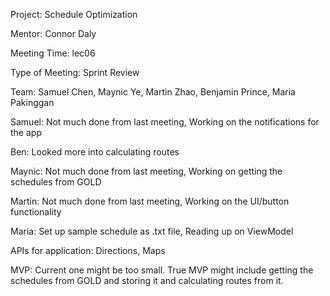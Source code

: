 Project: Schedule Optimization

Mentor: Connor Daly

Meeting Time: lec06

Type of Meeting: Sprint Review

Team: Samuel Chen, Maynic Ye, Martin Zhao, Benjamin Prince, Maria Pakinggan


Samuel: Not much done from last meeting, Working on the notifications for the app

Ben: Looked more into calculating routes

Maynic: Not much done from last meeting, Working on getting the schedules from GOLD

Martin: Not much done from last meeting, Working on the UI/button functionality 

Maria: Set up sample schedule as .txt file, Reading up on ViewModel


APIs for application: Directions, Maps


MVP: Current one might be too small. True MVP might include getting the schedules from GOLD and storing it and calculating routes from it.
